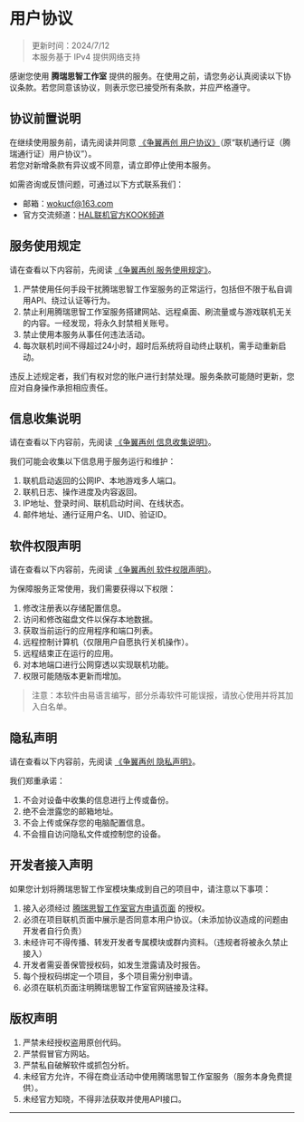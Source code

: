# 用户协议

> 更新时间：2024/7/12  
> 本服务基于 IPv4 提供网络支持  

感谢您使用 **腾瑞思智工作室** 提供的服务。在使用之前，请您务必认真阅读以下协议条款。若您同意该协议，则表示您已接受所有条款，并应严格遵守。

## 协议前置说明

在继续使用服务前，请先阅读并同意 [《争翼再创 用户协议》](https://3r60.top/?id=tos)（原“联机通行证（腾瑞通行证）用户协议”）。  
若您对新增条款有异议或不同意，请立即停止使用本服务。

如需咨询或反馈问题，可通过以下方式联系我们：
- 邮箱：[wokucf@163.com](mailto:wokucf@163.com)
- 官方交流频道：[HAL联机官方KOOK频道](https://kook.top/kshALO)

## 服务使用规定 

请在查看以下内容前，先阅读 [《争翼再创 服务使用规定》](https://3r60.top/?id=tos)。

1. 严禁使用任何手段干扰腾瑞思智工作室服务的正常运行，包括但不限于私自调用API、绕过认证等行为。
2. 禁止利用腾瑞思智工作室服务搭建网站、远程桌面、刷流量或与游戏联机无关的内容。一经发现，将永久封禁相关账号。
3. 禁止使用本服务从事任何违法活动。
4. 每次联机时间不得超过24小时，超时后系统将自动终止联机，需手动重新启动。

违反上述规定者，我们有权对您的账户进行封禁处理。服务条款可能随时更新，您应对自身操作承担相应责任。

## 信息收集说明 

请在查看以下内容前，先阅读 [《争翼再创 信息收集说明》](https://3r60.top/?id=tos)。

我们可能会收集以下信息用于服务运行和维护：
1. 联机启动返回的公网IP、本地游戏多人端口。
2. 联机日志、操作进度及内容返回。
3. IP地址、登录时间、联机启动时间、在线状态。
4. 邮件地址、通行证用户名、UID、验证ID。

## 软件权限声明 

请在查看以下内容前，先阅读 [《争翼再创 软件权限声明》](https://3r60.top/?id=tos)。

为保障服务正常使用，我们需要获得以下权限：
1. 修改注册表以存储配置信息。
2. 访问和修改磁盘文件以保存本地数据。
3. 获取当前运行的应用程序和端口列表。
4. 远程控制计算机（仅限用户自愿执行关机操作）。
5. 远程结束正在运行的应用。
6. 对本地端口进行公网穿透以实现联机功能。
7. 权限可能随版本更新而增加。

> 注意：本软件由易语言编写，部分杀毒软件可能误报，请放心使用并将其加入白名单。

## 隐私声明 

请在查看以下内容前，先阅读 [《争翼再创 隐私声明》](https://3r60.top/?id=tos)。

我们郑重承诺：
1. 不会对设备中收集的信息进行上传或备份。
2. 绝不会泄露您的邮箱地址。
3. 不会上传或保存您的电脑配置信息。
4. 不会擅自访问隐私文件或控制您的设备。

## 开发者接入声明 

如果您计划将腾瑞思智工作室模块集成到自己的项目中，请注意以下事项：
1. 接入必须经过 [腾瑞思智工作室官方申请页面](https://3r60.top/hal)  的授权。
2. 必须在项目联机页面中展示是否同意本用户协议。（未添加协议造成的问题由开发者自行负责）
3. 未经许可不得传播、转发开发者专属模块或群内资料。（违规者将被永久禁止接入）
4. 开发者需妥善保管授权码，如发生泄露请及时报告。
5. 每个授权码绑定一个项目，多个项目需分别申请。
6. 必须在联机页面注明腾瑞思智工作室官网链接及注释。

## 版权声明

1. 严禁未经授权盗用原创代码。
2. 严禁假冒官方网站。
3. 严禁私自破解软件或抓包分析。
4. 未经官方允许，不得在商业活动中使用腾瑞思智工作室服务（服务本身免费提供）。
5. 未经官方知晓，不得非法获取并使用API接口。

---